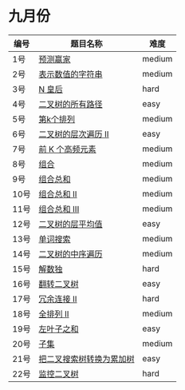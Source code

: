 # 九月份

**编号**|**题目名称**|**难度**
--------|------------|-------
1号|[预测赢家](./第1题%20486.%20预测赢家)|medium
2号|[表示数值的字符串](./第2题%20剑指%20Offer.%20表示数值的字符串)|medium
3号|[N 皇后](./第3题%2051.%20N%20皇后)|hard
4号|[二叉树的所有路径](./第4题%20257.%20二叉树的所有路径)|easy
5号|[第k个排列](./第5题%2060.%20第k个排列)|medium
6号|[二叉树的层次遍历 II](./第6题%20107.%20二叉树的层次遍历%20II)|easy
7号|[前 K 个高频元素](./第7题%20347.%20前%20K%20个高频元素)|medium
8号|[组合](./第8题%2077.%20组合)|medium
9号|[组合总和](./第9题%2039.%20组合总和)|medium
10号|[组合总和 II](./第10题%2040.%20组合总和%20II)|medium
11号|[组合总和 III](./第11题%20216.%20组合总和%20III)|medium
12号|[二叉树的层平均值](./第12题%20637.%20二叉树的层平均值)|easy
13号|[单词搜索](./第13题%2079.%20单词搜索)|medium
14号|[二叉树的中序遍历](./第14题%2094.%20二叉树的中序遍历)|medium
15号|[解数独](./第15题%2037.%20解数独)|hard
16号|[翻转二叉树](./第16题%20226.%20翻转二叉树)|easy
17号|[冗余连接 II](./第17题%20685.%20冗余连接%20II)|hard
18号|[全排列 II](./第18题%2047.%20全排列%20II)|medium
19号|[左叶子之和](./第19题%20404.%20左叶子之和)|easy
20号|[子集](./第20题%2078.%20子集)|medium
21号|[把二叉搜索树转换为累加树](./第21题%20538.%20把二叉搜索树转换为累加树)|easy
22号|[监控二叉树](./第22题%20968.%20监控二叉树)|hard
